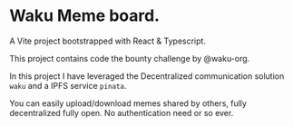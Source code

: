 # Waku Meme board.

A Vite project bootstrapped with React & Typescript.

This project contains code the bounty challenge by @waku-org.

In this project I have leveraged the Decentralized communication solution `waku` and a IPFS service `pinata`.

You can easily upload/download memes shared by others, fully decentralized fully open. No authentication need or so ever.